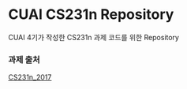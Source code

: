 # CUAI CS231n Repository

CUAI 4기가 작성한 CS231n 과제 코드를 위한 Repository



### 과제 출처
[CS231n_2017](http://cs231n.stanford.edu/2017/)